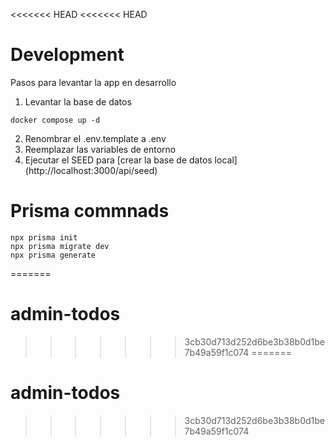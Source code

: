<<<<<<< HEAD
<<<<<<< HEAD
# Development

Pasos para levantar la app en desarrollo


1. Levantar la base de datos
 ```
 docker compose up -d
 ```
 2. Renombrar el .env.template a .env
 3. Reemplazar las variables de entorno
 4. Ejecutar el SEED para [crear la base de datos local] (http://localhost:3000/api/seed)


 # Prisma commnads
```
npx prisma init
npx prisma migrate dev
npx prisma generate
```

=======
# admin-todos
>>>>>>> 3cb30d713d252d6be3b38b0d1be7b49a59f1c074
=======
# admin-todos
>>>>>>> 3cb30d713d252d6be3b38b0d1be7b49a59f1c074

